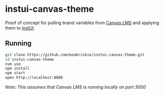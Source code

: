 # instui-canvas-theme

Proof of concept for pulling brand variables from [Canvas LMS] and applying them to [InstUI].

## Running

```bash
git clone https://github.com/mzabriskie/instui-canvas-theme.git
cd instui-canvas-theme
nvm use
npm install
npm start
open http://localhost:8080
```

_Note: This assumes that Canvas LMS is running locally on port 3000_

[Canvas LMS]: https://github.com/instructure/canvas-lms
[InstUI]: http://instructure.github.io/instructure-ui
